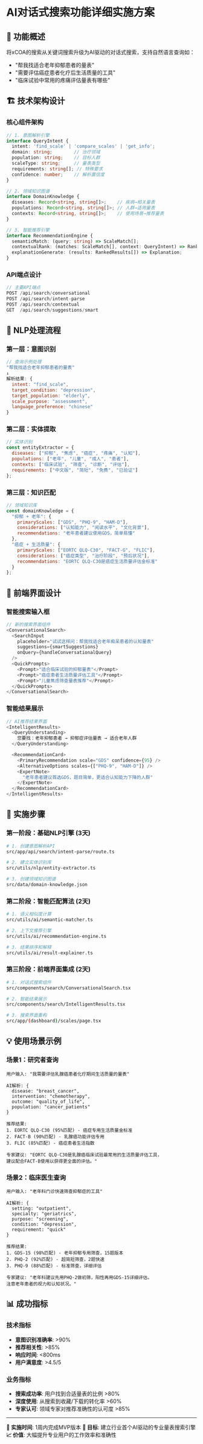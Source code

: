 # AI对话式搜索功能详细实施方案

## 🎯 功能概述

将xCOA的搜索从关键词搜索升级为AI驱动的对话式搜索，支持自然语言查询如：
- "帮我找适合老年抑郁患者的量表"
- "需要评估癌症患者化疗后生活质量的工具"
- "临床试验中常用的疼痛评估量表有哪些"

## 🏗️ 技术架构设计

### 核心组件架构
```typescript
// 1. 意图解析引擎
interface QueryIntent {
  intent: 'find_scale' | 'compare_scales' | 'get_info';
  domain: string;        // 治疗领域
  population: string;    // 目标人群
  scaleType: string;     // 量表类型
  requirements: string[]; // 特殊要求
  confidence: number;    // 解析置信度
}

// 2. 领域知识图谱
interface DomainKnowledge {
  diseases: Record<string, string[]>;    // 疾病→相关量表
  populations: Record<string, string[]>; // 人群→适用量表
  contexts: Record<string, string[]>;    // 使用场景→推荐量表
}

// 3. 智能推荐引擎
interface RecommendationEngine {
  semanticMatch: (query: string) => ScaleMatch[];
  contextualRank: (matches: ScaleMatch[], context: QueryIntent) => RankedResults[];
  explanationGenerate: (results: RankedResults[]) => Explanation;
}
```

### API端点设计
```typescript
// 主要API端点
POST /api/search/conversational
POST /api/search/intent-parse
POST /api/search/contextual
GET  /api/search/suggestions/smart
```

## 🧠 NLP处理流程

### 第一层：意图识别
```javascript
// 查询示例处理
"帮我找适合老年抑郁患者的量表"
↓
解析结果: {
  intent: "find_scale",
  target_condition: "depression",
  target_population: "elderly",
  scale_purpose: "assessment",
  language_preference: "chinese"
}
```

### 第二层：实体提取
```javascript
// 实体识别
const entityExtractor = {
  diseases: ["抑郁", "焦虑", "癌症", "疼痛", "认知"],
  populations: ["老年", "儿童", "成人", "患者"],
  contexts: ["临床试验", "筛查", "诊断", "评估"],
  requirements: ["中文版", "简短", "免费", "已验证"]
};
```

### 第三层：知识匹配
```javascript
// 领域知识库
const domainKnowledge = {
  "抑郁 + 老年": {
    primaryScales: ["GDS", "PHQ-9", "HAM-D"],
    considerations: ["认知能力", "阅读水平", "文化背景"],
    recommendations: "老年患者建议使用GDS，简单易懂"
  },
  "癌症 + 生活质量": {
    primaryScales: ["EORTC QLQ-C30", "FACT-G", "FLIC"],
    considerations: ["癌症类型", "治疗阶段", "预后状况"],
    recommendations: "EORTC QLQ-C30是癌症生活质量评估金标准"
  }
};
```

## 🎨 前端界面设计

### 智能搜索输入框
```typescript
// 新的搜索界面组件
<ConversationalSearch>
  <SearchInput
    placeholder="试试这样问：帮我找适合老年痴呆患者的认知量表"
    suggestions={smartSuggestions}
    onQuery={handleConversationalQuery}
  />
  <QuickPrompts>
    <Prompt>"适合临床试验的抑郁量表"</Prompt>
    <Prompt>"癌症患者生活质量评估工具"</Prompt>
    <Prompt>"儿童焦虑筛查量表推荐"</Prompt>
  </QuickPrompts>
</ConversationalSearch>
```

### 智能结果展示
```typescript
// AI推荐结果界面
<IntelligentResults>
  <QueryUnderstanding>
    您要找：老年抑郁患者 → 抑郁症评估量表 → 适合老年人群
  </QueryUnderstanding>

  <RecommendationCard>
    <PrimaryRecommendation scale="GDS" confidence={95} />
    <AlternativeOptions scales={["PHQ-9", "HAM-D"]} />
    <ExpertNote>
      "老年患者建议首选GDS，题目简单，更适合认知能力下降的人群"
    </ExpertNote>
  </RecommendationCard>
</IntelligentResults>
```

## 🔧 实施步骤

### 第一阶段：基础NLP引擎 (3天)
```bash
# 1. 创建意图解析API
src/app/api/search/intent-parse/route.ts

# 2. 建立实体识别库
src/utils/nlp/entity-extractor.ts

# 3. 创建领域知识图谱
src/data/domain-knowledge.json
```

### 第二阶段：智能匹配算法 (2天)
```bash
# 1. 语义相似度计算
src/utils/ai/semantic-matcher.ts

# 2. 上下文推荐引擎
src/utils/ai/recommendation-engine.ts

# 3. 结果排序和解释
src/utils/ai/result-explainer.ts
```

### 第三阶段：前端界面集成 (2天)
```bash
# 1. 对话式搜索组件
src/components/search/ConversationalSearch.tsx

# 2. 智能结果展示
src/components/search/IntelligentResults.tsx

# 3. 搜索界面重构
src/app/(dashboard)/scales/page.tsx
```

## 💡 使用场景示例

### 场景1：研究者查询
```
用户输入: "我需要评估乳腺癌患者化疗期间生活质量的量表"

AI解析: {
  disease: "breast_cancer",
  intervention: "chemotherapy",
  outcome: "quality_of_life",
  population: "cancer_patients"
}

推荐结果:
1. EORTC QLQ-C30 (95%匹配) - 癌症专用生活质量金标准
2. FACT-B (90%匹配) - 乳腺癌功能评估专用
3. FLIC (85%匹配) - 癌症患者生活指数

专家建议: "EORTC QLQ-C30是乳腺癌临床试验最常用的生活质量评估工具，
建议配合FACT-B使用以获得更全面的评估。"
```

### 场景2：临床医生查询
```
用户输入: "老年科门诊快速筛查抑郁症的工具"

AI解析: {
  setting: "outpatient",
  specialty: "geriatrics",
  purpose: "screening",
  condition: "depression",
  requirement: "quick"
}

推荐结果:
1. GDS-15 (98%匹配) - 老年抑郁专用筛查，15题版本
2. PHQ-2 (92%匹配) - 超简短筛查，2题快速
3. PHQ-9 (88%匹配) - 标准筛查，详细评估

专家建议: "老年科建议先用PHQ-2做初筛，阳性再用GDS-15详细评估。
注意老年患者的视力和认知状况。"
```

## 📊 成功指标

### 技术指标
- **意图识别准确率**: >90%
- **推荐相关性**: >85%
- **响应时间**: <800ms
- **用户满意度**: >4.5/5

### 业务指标
- **搜索成功率**: 用户找到合适量表的比例 >80%
- **深度使用**: 从搜索到收藏/下载的转化率 >60%
- **专家认可**: 领域专家对推荐准确性的认可度 >85%

---

**📅 实施时间**: 1周内完成MVP版本
**🎯 目标**: 建立行业首个AI驱动的专业量表搜索引擎
**📈 价值**: 大幅提升专业用户的工作效率和准确性